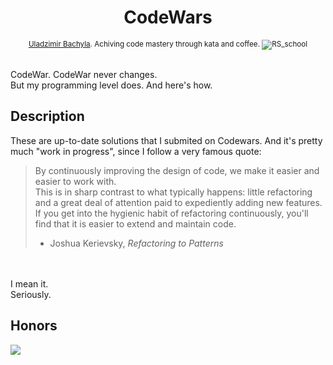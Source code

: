 <h1 align="center">CodeWars</h1>

<div align="center">
  <sub>
    <a href="https://github.com/bachyla">Uladzimir Bachyla</a>. Achiving code mastery through kata and coffee.
    <img src="http://www.softlab.ntua.gr/~nickie/images/logo/codewars.png" alt="RS_school">
  </sub>
</div>

<br/>

CodeWar. CodeWar never changes. </br>
But my programming level does. And here's how.


## Description

These are up-to-date solutions that I submited on Codewars. And it's pretty much "work in progress", since I follow a very famous quote: </br>
> By continuously improving the design of code, we make it easier and easier to work with. </br>
> This is in sharp contrast to what typically happens: little refactoring and a great deal of attention paid to expediently adding new features.</br>
> If you get into the hygienic habit of refactoring continuously, you'll find that it is easier to extend and maintain code.</br>
> - Joshua Kerievsky, *Refactoring to Patterns*</br>
</br>
</br>
I mean it.</br>
Seriously.




## Honors
<a href="https://www.codewars.com/users/uladzimir.bachyla" target="_blank"><img src="https://www.codewars.com/users/uladzimir.bachyla/badges/large"></a>
